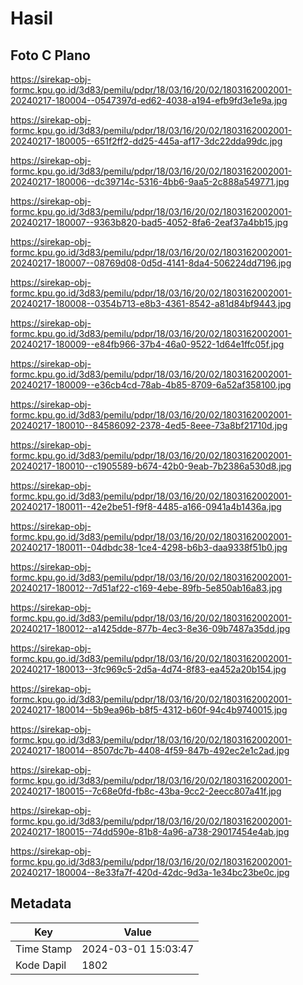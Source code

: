 # Hasil

## Foto C Plano

https://sirekap-obj-formc.kpu.go.id/3d83/pemilu/pdpr/18/03/16/20/02/1803162002001-20240217-180004--0547397d-ed62-4038-a194-efb9fd3e1e9a.jpg

https://sirekap-obj-formc.kpu.go.id/3d83/pemilu/pdpr/18/03/16/20/02/1803162002001-20240217-180005--651f2ff2-dd25-445a-af17-3dc22dda99dc.jpg

https://sirekap-obj-formc.kpu.go.id/3d83/pemilu/pdpr/18/03/16/20/02/1803162002001-20240217-180006--dc39714c-5316-4bb6-9aa5-2c888a549771.jpg

https://sirekap-obj-formc.kpu.go.id/3d83/pemilu/pdpr/18/03/16/20/02/1803162002001-20240217-180007--9363b820-bad5-4052-8fa6-2eaf37a4bb15.jpg

https://sirekap-obj-formc.kpu.go.id/3d83/pemilu/pdpr/18/03/16/20/02/1803162002001-20240217-180007--08769d08-0d5d-4141-8da4-506224dd7196.jpg

https://sirekap-obj-formc.kpu.go.id/3d83/pemilu/pdpr/18/03/16/20/02/1803162002001-20240217-180008--0354b713-e8b3-4361-8542-a81d84bf9443.jpg

https://sirekap-obj-formc.kpu.go.id/3d83/pemilu/pdpr/18/03/16/20/02/1803162002001-20240217-180009--e84fb966-37b4-46a0-9522-1d64e1ffc05f.jpg

https://sirekap-obj-formc.kpu.go.id/3d83/pemilu/pdpr/18/03/16/20/02/1803162002001-20240217-180009--e36cb4cd-78ab-4b85-8709-6a52af358100.jpg

https://sirekap-obj-formc.kpu.go.id/3d83/pemilu/pdpr/18/03/16/20/02/1803162002001-20240217-180010--84586092-2378-4ed5-8eee-73a8bf21710d.jpg

https://sirekap-obj-formc.kpu.go.id/3d83/pemilu/pdpr/18/03/16/20/02/1803162002001-20240217-180010--c1905589-b674-42b0-9eab-7b2386a530d8.jpg

https://sirekap-obj-formc.kpu.go.id/3d83/pemilu/pdpr/18/03/16/20/02/1803162002001-20240217-180011--42e2be51-f9f8-4485-a166-0941a4b1436a.jpg

https://sirekap-obj-formc.kpu.go.id/3d83/pemilu/pdpr/18/03/16/20/02/1803162002001-20240217-180011--04dbdc38-1ce4-4298-b6b3-daa9338f51b0.jpg

https://sirekap-obj-formc.kpu.go.id/3d83/pemilu/pdpr/18/03/16/20/02/1803162002001-20240217-180012--7d51af22-c169-4ebe-89fb-5e850ab16a83.jpg

https://sirekap-obj-formc.kpu.go.id/3d83/pemilu/pdpr/18/03/16/20/02/1803162002001-20240217-180012--a1425dde-877b-4ec3-8e36-09b7487a35dd.jpg

https://sirekap-obj-formc.kpu.go.id/3d83/pemilu/pdpr/18/03/16/20/02/1803162002001-20240217-180013--3fc969c5-2d5a-4d74-8f83-ea452a20b154.jpg

https://sirekap-obj-formc.kpu.go.id/3d83/pemilu/pdpr/18/03/16/20/02/1803162002001-20240217-180014--5b9ea96b-b8f5-4312-b60f-94c4b9740015.jpg

https://sirekap-obj-formc.kpu.go.id/3d83/pemilu/pdpr/18/03/16/20/02/1803162002001-20240217-180014--8507dc7b-4408-4f59-847b-492ec2e1c2ad.jpg

https://sirekap-obj-formc.kpu.go.id/3d83/pemilu/pdpr/18/03/16/20/02/1803162002001-20240217-180015--7c68e0fd-fb8c-43ba-9cc2-2eecc807a41f.jpg

https://sirekap-obj-formc.kpu.go.id/3d83/pemilu/pdpr/18/03/16/20/02/1803162002001-20240217-180015--74dd590e-81b8-4a96-a738-29017454e4ab.jpg

https://sirekap-obj-formc.kpu.go.id/3d83/pemilu/pdpr/18/03/16/20/02/1803162002001-20240217-180004--8e33fa7f-420d-42dc-9d3a-1e34bc23be0c.jpg


## Metadata

| Key        | Value               |
| ---------- | ------------------- |
| Time Stamp | 2024-03-01 15:03:47 |
| Kode Dapil | 1802                |



